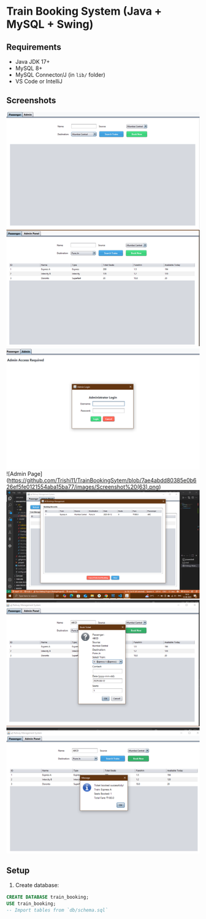 # Train Booking System (Java + MySQL + Swing)

## Requirements
- Java JDK 17+
- MySQL 8+
- MySQL Connector/J (in `lib/` folder)
- VS Code or IntelliJ

## Screenshots
![Login Screen](https://github.com/Trishi11/TrainBookingSytem/blob/4c26f14413511b8c6503299463101119aa36575e/images/Screenshot%20(61).png)
![Passenger tab](https://github.com/Trishi11/TrainBookingSytem/blob/7ae4abdd80385e0b626ef5fe0121554aba15ba77/images/Screenshot%20(67).png)
![Booking Panel](https://github.com/Trishi11/TrainBookingSytem/blob/7ae4abdd80385e0b626ef5fe0121554aba15ba77/images/Screenshot%20(62).png)
![Admin Page] (https://github.com/Trishi11/TrainBookingSytem/blob/7ae4abdd80385e0b626ef5fe0121554aba15ba77/images/Screenshot%20(63).png)
![Bookings](https://github.com/Trishi11/TrainBookingSytem/blob/7ae4abdd80385e0b626ef5fe0121554aba15ba77/images/Screenshot%20(64).png)
![Book Now](https://github.com/Trishi11/TrainBookingSytem/blob/7ae4abdd80385e0b626ef5fe0121554aba15ba77/images/Screenshot%20(68).png)
![Ticket Booked](https://github.com/Trishi11/TrainBookingSytem/blob/7ae4abdd80385e0b626ef5fe0121554aba15ba77/images/Screenshot%20(69).png)



## Setup
1. Create database:
```sql
CREATE DATABASE train_booking;
USE train_booking;
-- Import tables from `db/schema.sql`


